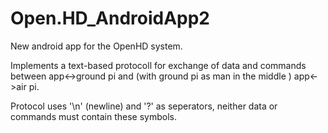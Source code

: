 # Open.HD_AndroidApp2

New android app for the OpenHD system.

Implements a text-based protocoll for exchange of data and commands between app<->ground pi and 
(with ground pi as man in the middle ) app<->air pi.

Protocol uses '\n' (newline) and '?' as seperators, neither data or commands must contain these symbols.

